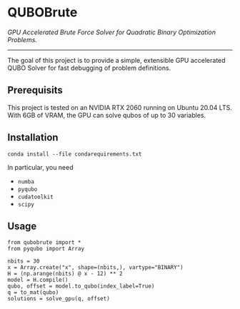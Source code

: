 # QUBOBrute

*GPU Accelerated Brute Force Solver for Quadratic Binary Optimization Problems.*

-----------------

The goal of this project is to provide a simple, extensible GPU accelerated QUBO Solver for fast debugging of problem definitions.

## Prerequisits

This project is tested on an NVIDIA RTX 2060 running on Ubuntu 20.04 LTS. With 6GB of VRAM, the GPU can solve qubos of up to 30 variables.

## Installation

`conda install --file condarequirements.txt`

In particular, you need

+ `numba`
+ `pyqubo`
+ `cudatoolkit`
+ `scipy`

## Usage

    from qubobrute import *
    from pyqubo import Array

    nbits = 30
    x = Array.create("x", shape=(nbits,), vartype="BINARY")
    H = (np.arange(nbits) @ x - 12) ** 2
    model = H.compile()
    qubo, offset = model.to_qubo(index_label=True)
    q = to_mat(qubo)
    solutions = solve_gpu(q, offset)
